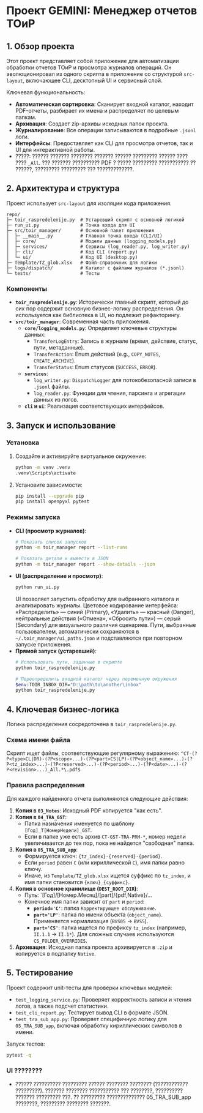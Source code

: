 # Проект GEMINI: Менеджер отчетов ТОиР

## 1. Обзор проекта

Этот проект представляет собой приложение для автоматизации обработки отчетов ТОиР и просмотра журналов операций. Он эволюционировал из одного скрипта в приложение со структурой `src-layout`, включающее CLI, десктопный UI и сервисный слой.

Ключевая функциональность:
- **Автоматическая сортировка**: Сканирует входной каталог, находит PDF-отчеты, разбирает их имена и распределяет по целевым папкам.
- **Архивация**: Создает zip-архивы исходных папок проекта.
- **Журналирование**: Все операции записываются в подробные `.jsonl` логи.
- **Интерфейсы**: Предоставляет как CLI для просмотра отчетов, так и UI для интерактивной работы.
- ?????: ?????? ??????? ???????? ??????? ?????? ????????? ?????? ???? ???? `_All`. ??? ??????? ?????????? PDF ? ????? ????????? ??????????? ?? ??????, ????????? ????????? ??? ?????????????.

## 2. Архитектура и структура

Проект использует `src-layout` для изоляции кода приложения.

```
repo/
├─ toir_raspredelenije.py  # Устаревший скрипт с основной логикой
├─ run_ui.py               # Точка входа для UI
├─ src/toir_manager/       # Основной пакет приложения
│  ├─ __main__.py          # Главная точка входа (CLI/UI)
│  ├─ core/                # Модели данных (logging_models.py)
│  ├─ services/            # Сервисы (log_reader.py, log_writer.py)
│  ├─ cli/                 # Код CLI (report.py)
│  └─ ui/                  # Код UI (desktop.py)
├─ Template/TZ_glob.xlsx   # Файл-справочник для логики
├─ logs/dispatch/          # Каталог с файлами журналов (*.jsonl)
└─ tests/                  # Тесты
```

### Компоненты
- **`toir_raspredelenije.py`**: Исторически главный скрипт, который до сих пор содержит основную бизнес-логику распределения. Он используется как библиотека в UI, но подлежит рефакторингу.
- **`src/toir_manager`**: Современная часть приложения.
    - **`core/logging_models.py`**: Определяет ключевые структуры данных:
        - `TransferLogEntry`: Запись в журнале (время, действие, статус, пути, метаданные).
        - `TransferAction`: Enum действий (e.g., `COPY_NOTES`, `CREATE_ARCHIVE`).
        - `TransferStatus`: Enum статусов (`SUCCESS`, `ERROR`).
    - **`services`**:
        - `log_writer.py`: `DispatchLogger` для потокобезопасной записи в `.jsonl` файлы.
        - `log_reader.py`: Функции для чтения, парсинга и агрегации данных из логов.
    - **`cli` и `ui`**: Реализация соответствующих интерфейсов.

## 3. Запуск и использование

### Установка
1.  Создайте и активируйте виртуальное окружение:
    ```bash
    python -m venv .venv
    .venv\Scripts\activate
    ```
2.  Установите зависимости:
    ```bash
    pip install --upgrade pip
    pip install openpyxl pytest
    ```

### Режимы запуска
- **CLI (просмотр журналов)**:
  ```bash
  # Показать список запусков
  python -m toir_manager report --list-runs

  # Показать детали и вывести в JSON
  python -m toir_manager report --show-details --json
  ```
- **UI (распределение и просмотр)**:
  ```bash
  python run_ui.py
  ```
  UI позволяет запустить обработку для выбранного каталога и анализировать журналы.
  Цветовое кодирование интерфейса: «Распределить» — синий (Primary), «Удалить» — красный (Danger), нейтральные действия («Отмена», «Сбросить пути») — серый (Secondary) для визуального различия сценариев.
  Пути, выбранные пользователем, автоматически сохраняются в `~/.toir_manager/ui_paths.json` и подставляются при повторном запуске приложения.
- **Прямой запуск (устаревший)**:
  ```bash
  # Использовать пути, заданные в скрипте
  python toir_raspredelenije.py

  # Переопределить входной каталог через переменную окружения
  $env:TOIR_INBOX_DIR="D:\path\to\another\inbox"
  python toir_raspredelenije.py
  ```

## 4. Ключевая бизнес-логика

Логика распределения сосредоточена в `toir_raspredelenije.py`.

### Схема имени файла
Скрипт ищет файлы, соответствующие регулярному выражению:
`^CT-(?P<type>CL|DR)-(?P<scope>...)-(?P<part>CS|LP)-(?P<object_name>...)-(?P<tz_index>...)-(?P<reserved>...)-(?P<period>...)-(?P<date>...)-(?P<revision>...)_All.*\.pdf$`

### Правила распределения
Для каждого найденного отчета выполняются следующие действия:
1.  **Копия в `03_Notes`**: Исходный PDF копируется "как есть".
2.  **Копия в `04_TRA_GST`**:
    - Папка назначения именуется по шаблону `[Год]_T[НомерНедели]_GST`.
    - Если в папке уже есть архив `CT-GST-TRA-PRM-*`, номер недели увеличивается до тех пор, пока не найдется "свободная" папка.
3.  **Копия в `05_TRA_SUB_app`**:
    - Формируется ключ: `{tz_index}-{reserved}-{period}`.
    - Если `period` равен `C` (или кириллической `С`), имя папки равно ключу.
    - Иначе, из `Template/TZ_glob.xlsx` ищется суффикс по `tz_index`, и имя папки становится `{ключ}_{суффикс}`.
4.  **Копия в основное хранилище (`DEST_ROOT_DIR`)**:
    - Путь: `[Год]/[Номер.Месяц]/[part]/{pdf,Native}/...
    - Конечное имя папки зависит от `part` и `period`:
        - **`period='C'`**: папка `Корректирующее обслуживание`.
        - **`part='LP'`**: папка по имени объекта (`object_name`). Применяется нормализация (`BVS05` -> `BVS5`).
        - **`part='CS'`**: папка ищется по префиксу `tz_index` (например, `II.1.1` -> `II.1*`). Для сложных случаев используются `CS_FOLDER_OVERRIDES`.
5.  **Архивация**: Исходная папка проекта архивируется в `.zip` и копируется в подпапку `Native`.

## 5. Тестирование

Проект содержит unit-тесты для проверки ключевых модулей:
- `test_logging_service.py`: Проверяет корректность записи и чтения логов, а также подсчет статистики.
- `test_cli_report.py`: Тестирует вывод CLI в формате JSON.
- `test_tra_sub_app.py`: Проверяет специфичную логику для `05_TRA_SUB_app`, включая обработку кириллических символов в имени.

Запуск тестов:
```bash
pytest -q
```
### UI ????????
- ?????? ?????????? ????????? ?????? ???????? ???????? (???????????? ?????????). ??????? ???????? ??????????? ??? ????????, ?????????? ??????? ????????? ???. ?? ????????? ?????????????? 05_TRA_SUB_app ????????, ????????? ???????? ???????.

